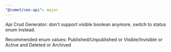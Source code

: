 ```yaml
---
"@comet/cms-api": major
---
```


Api Crud Generator: don't support visible boolean anymore, switch to status enum instead.

Recommended enum values: Published/Unpublished or Visible/Invisible or Active and Deleted or Archived
